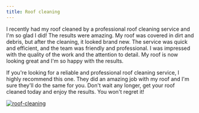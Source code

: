 ```yaml
---
title: Roof cleaning
---
```


I recently had my roof cleaned by a professional roof cleaning service and I'm so glad I did! The results were amazing. My roof was covered in dirt and debris, but after the cleaning, it looked brand new. The service was quick and efficient, and the team was friendly and professional. I was impressed with the quality of the work and the attention to detail. My roof is now looking great and I'm so happy with the results.

If you're looking for a reliable and professional roof cleaning service, I highly recommend this one. They did an amazing job with my roof and I'm sure they'll do the same for you. Don't wait any longer, get your roof cleaned today and enjoy the results. You won't regret it!

[![roof-cleaning](<https://dabuttonfactory.com/button.png?t=CHECK+SERVICE&f=Noto+Sans-Bold&ts=26&tc=fff&hp=45&vp=20&c=11&bgt=unicolored&bgc=4bd42f>)](<https://londonexpertfinder.com/link>)